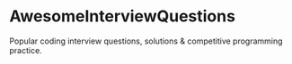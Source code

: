 # AwesomeInterviewQuestions
Popular coding interview questions, solutions &amp; competitive programming practice.
